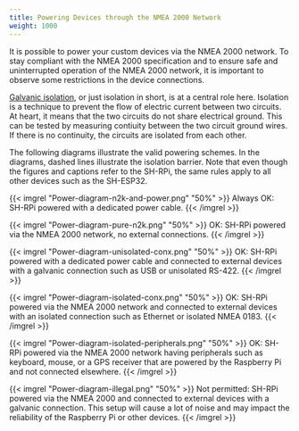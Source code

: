 ```yaml
---
title: Powering Devices through the NMEA 2000 Network
weight: 1000
---
```


It is possible to power your custom devices via the NMEA 2000 network. To stay compliant with the NMEA 2000 specification and to ensure safe and uninterrupted operation of the NMEA 2000 network, it is important to observe some restrictions in the device connections.

[Galvanic isolation](https://en.wikipedia.org/wiki/Galvanic_isolation), or just isolation in short, is at a central role here.
Isolation is a technique to prevent the flow of electric current between two circuits.
At heart, it means that the two circuits do not share electrical ground.
This can be tested by measuring contiuity between the two circuit ground wires.
If there is no continuity, the circuits are isolated from each other.

The following diagrams illustrate the valid powering schemes.
In the diagrams, dashed lines illustrate the isolation barrier. 
Note that even though the figures and captions refer to the SH-RPi, the same rules apply to all other devices such as the SH-ESP32.

{{< imgrel "Power-diagram-n2k-and-power.png" "50%" >}}
Always OK: SH-RPi powered with a dedicated power cable.
{{< /imgrel >}}

{{< imgrel "Power-diagram-pure-n2k.png" "50%" >}}
OK: SH-RPi powered via the NMEA 2000 network, no external connections.
{{< /imgrel >}}

{{< imgrel "Power-diagram-unisolated-conx.png" "50%" >}}
OK: SH-RPi powered with a dedicated power cable and connected to external devices with a galvanic connection such as USB or unisolated RS-422.
{{< /imgrel >}}

{{< imgrel "Power-diagram-isolated-conx.png" "50%" >}}
OK: SH-RPi powered via the NMEA 2000 network and connected to external devices with an isolated connection such as Ethernet or isolated NMEA 0183.
{{< /imgrel >}}

{{< imgrel "Power-diagram-isolated-peripherals.png" "50%" >}}
OK: SH-RPi powered via the NMEA 2000 network having peripherals such as keyboard, mouse, or a GPS receiver that are powered by the Raspberry Pi and not connected elsewhere.
{{< /imgrel >}}


{{< imgrel "Power-diagram-illegal.png" "50%" >}}
Not permitted: SH-RPi powered via the NMEA 2000 and connected to external devices with a galvanic connection. This setup will cause a lot of noise and may impact the reliability of the Raspberry Pi or other devices.
{{< /imgrel >}}

